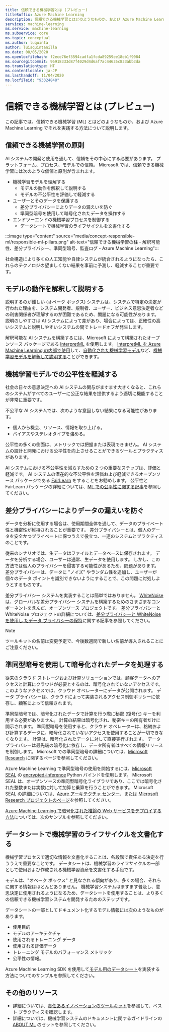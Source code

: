```yaml
---
title: 信頼できる機械学習とは (プレビュー)
titleSuffix: Azure Machine Learning
description: 信頼できる機械学習とはどのようなものか、および Azure Machine Learning でそれを使用する方法について説明します
services: machine-learning
ms.service: machine-learning
ms.subservice: core
ms.topic: conceptual
ms.author: luquinta
author: luisquintanilla
ms.date: 08/05/2020
ms.openlocfilehash: f2ece76ef3594cadfa1fcda89259ee18eb1f9084
ms.sourcegitcommit: 96918333d87f4029d4d6af7ac44635c833abb3da
ms.translationtype: HT
ms.contentlocale: ja-JP
ms.lasthandoff: 11/04/2020
ms.locfileid: "93324848"
---
```

# <a name="what-is-responsible-machine-learning-preview"></a>信頼できる機械学習とは (プレビュー)

この記事では、信頼できる機械学習 (ML) とはどのようなものか、および Azure Machine Learning でそれを実践する方法について説明します。

## <a name="responsible-machine-learning-principles"></a>信頼できる機械学習の原則

AI システムの開発と使用を通して、信頼をその中心にする必要があります。 プラットフォーム、プロセス、モデルでの信頼。 Microsoft では、信頼できる機械学習には次のような価値と原則が含まれます。

- 機械学習モデルを理解する
  - モデルの動作を解釈して説明する
  - モデルの不公平性を評価して軽減する
- ユーザーとそのデータを保護する
  - 差分プライバシーによりデータの漏えいを防ぐ
  - 準同型暗号を使用して暗号化されたデータを操作する
- エンドツーエンドの機械学習プロセスを制御する
  - データシートで機械学習のライフサイクルを文書化する

:::image type="content" source="media/concept-responsible-ml/responsible-ml-pillars.png" alt-text="信頼できる機械学習の柱 - 解釈可能性、差分プライバシー、準同型暗号、監査ログ - Azure Machine Learning":::

社会構造により多くの人工知能や自律システムが統合されるようになったら、これらのテクノロジの望ましくない結果を事前に予測し、軽減することが重要です。

## <a name="interpret-and-explain-model-behavior"></a>モデルの動作を解釈して説明する

説明するのが難しい (オペーク ボックス) システムは、システムで特定の決定が行われた理由を、システム開発者、規制者、ユーザー、ビジネス意思決定者などの利害関係者が理解するのが困難であるため、問題になる可能性があります。 説明のしやすさは AI システムによって差があり、場合によっては、正確性の高いシステムと説明しやすいシステムの間でトレードオフが発生します。

解釈可能な AI システムを構築するには、Microsoft によって構築されたオープンソース パッケージである [InterpretML](https://github.com/interpretml/interpret) を使用します。 [InterpretML を Azure Machine Learning の内部で使用](how-to-machine-learning-interpretability.md)して、[自動化された機械学習モデル](how-to-machine-learning-interpretability-automl.md)など、[機械学習モデルを解釈して説明する](how-to-machine-learning-interpretability-aml.md)ことができます。

## <a name="mitigate-fairness-in-machine-learning-models"></a>機械学習モデルでの公平性を軽減する

社会の日々の意思決定への AI システムの関与がますます大きくなると、これらのシステムがすべてのユーザーに公正な結果を提供するよう適切に機能することが非常に重要です。

不公平な AI システムでは、次のような意図しない結果になる可能性があります。

- 個人から機会、リソース、情報を取り上げる。
- バイアスやステレオタイプを強める。

公平性の多くの側面は、メトリックでは把握または表現できません。 AI システムの設計と開発における公平性を向上させることができるツールとプラクティスがあります。

AI システムにおける不公平性を減らすための 2 つの重要なステップは、評価と軽減です。 AI システムの潜在的な不公平性を評価および軽減できるオープンソース パッケージである [FairLearn](https://github.com/fairlearn/fairlearn) をすることをお勧めします。 公平性と FairLearn パッケージの詳細については、[ML での公平性に関する記事](./concept-fairness-ml.md)を参照してください。

## <a name="prevent-data-exposure-with-differential-privacy"></a>差分プライバシーによりデータの漏えいを防ぐ

データを分析に使用する場合は、使用期間全体を通して、データのプライベート性と機密性が維持されることが重要です。 差分プライバシーとは、個人のデータを安全かつプライベートに保つうえで役立つ、一連のシステムとプラクティスのことです。

従来のシナリオでは、生データはファイルとデータベースに保存されます。 データを分析する場合、ユーザーは通常、生データを使用します。 しかし、この方法では個人のプライバシーを侵害する可能性があるため、問題があります。 差分プライバシーは、データに "ノイズ" やランダム性を追加し、ユーザーが個々のデータ ポイントを識別できないようにすることで、この問題に対処しようとするものです。

差分プライバシー システムを実装することは簡単ではありません。 [WhiteNoise](https://github.com/opendifferentialprivacy/whitenoise-core) は、グローバルな差分プライバシー システムを構築するためのさまざまなコンポーネントを含んだ、オープンソース プロジェクトです。 差分プライバシーと WhiteNoise プロジェクトの詳細については、[差分プライバシーと WhiteNoise を使用し たデータ プライバシーの保持](./concept-differential-privacy.md)に関する記事を参照してください。

> [!NOTE]
> ツールキットの名前は変更予定で、今後数週間で新しい名前が導入されることにご注意ください。 

## <a name="work-on-encrypted-data-with-homomorphic-encryption"></a>準同型暗号を使用して暗号化されたデータを処理する

従来のクラウド ストレージおよび計算ソリューションでは、顧客データへのアクセスと計算にクラウドが必要とするのは、暗号化されていないアクセスです。 このようなアクセスでは、クラウド オペレーターにデータが公開されます。 データ プライバシーは、クラウドによって実装されるアクセス制御ポリシーに依存し、顧客によって信頼されます。

準同型暗号では、暗号化されたデータで計算を行う際に秘密 (復号化) キーを利用する必要がありません。 計算の結果は暗号化され、秘密キーの所有者だけに開示されます。 準同型暗号を使用すると、クラウド オペレーターは、格納および計算するデータに、暗号化されていないアクセスを使用することが一切できなくなります。 計算は、暗号化されたデータに対して直接実行されます。 データ プライバシーは最先端の暗号化に依存し、データ所有者はすべての情報リリースを制御します。 Microsoft での準同型暗号の詳細については、[Microsoft Research](https://www.microsoft.com/research/project/homomorphic-encryption/) に関するページを参照してください。

Azure Machine Learning で準同型暗号の使用を開始するには、[Microsoft SEAL](https://github.com/microsoft/SEAL) の [encrypted-inference](https://pypi.org/project/encrypted-inference/) Python バインドを使用します。 Microsoft SEAL は、オープンソースの準同型暗号化ライブラリであり、ここでは暗号化された整数または実数に対して加算と乗算を行うことができます。 Microsoft SEAL の詳細については、[Azure アーキテクチャ センター](/azure/architecture/solution-ideas/articles/homomorphic-encryption-seal)、または [Microsoft Research プロジェクトのページ](https://www.microsoft.com/research/project/microsoft-seal/)を参照してください。

[Azure Machine Learning で暗号化された推論の Web サービスをデプロイする方法](how-to-homomorphic-encryption-seal.md)については、次のサンプルを参照してください。

## <a name="document-the-machine-learning-lifecycle-with-datasheets"></a>データシートで機械学習のライフサイクルを文書化する

機械学習プロセスで適切な情報を文書化することは、各段階で責任ある決定を行ううえで重要なことです。 データシートは、機械学習のライフサイクルの一部として使用および作成される機械学習資産を文書化する手段です。

モデルは、"オペーク ボックス" と見なされる傾向があり、多くの場合、それらに関する情報はほとんどありません。 機械学習システムはますます普及し、意思決定に使用されるようになるため、データシートを使用することは、より多くの信頼できる機械学習システムを開発するためのステップです。

データシートの一部としてドキュメント化するモデル情報には次のようなものがあります。

- 使用目的
- モデルのアーキテクチャ
- 使用されるトレーニング データ
- 使用される評価データ
- トレーニング モデルのパフォーマンス メトリック
- 公平性の情報。

Azure Machine Learning SDK を使用して[モデル用のデータシート](https://github.com/microsoft/MLOps/blob/master/pytorch_with_datasheet/model_with_datasheet.ipynb)を実装する方法についてのサンプルを参照してください。

## <a name="additional-resources"></a>その他のリソース

- 詳細については、[責任あるイノベーションのツールキット](/azure/architecture/guide/responsible-innovation/)を参照して、ベスト プラクティスを確認します。
- 詳細については、機械学習システムのドキュメントに関するガイドラインの [ABOUT ML](https://www.partnershiponai.org/about-ml/) のセットを参照してください。